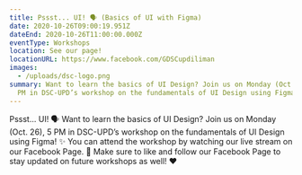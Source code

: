 ```yaml
---
title: Pssst... UI! 🗣️ (Basics of UI with Figma)
date: 2020-10-26T09:00:19.951Z
dateEnd: 2020-10-26T11:00:00.000Z
eventType: Workshops
location: See our page!
locationURL: https://www.facebook.com/GDSCupdiliman
images:
  - /uploads/dsc-logo.png
summary: Want to learn the basics of UI Design? Join us on Monday (Oct. 26), 5
  PM in DSC-UPD’s workshop on the fundamentals of UI Design using Figma!
---
```

Pssst... UI! 🗣️ Want to learn the basics of UI Design? Join us on Monday (Oct. 26), 5 PM in DSC-UPD’s workshop on the fundamentals of UI Design using Figma! ✨ You can attend the workshop by watching our live stream on our Facebook Page. 👀 Make sure to like and follow our Facebook Page to stay updated on future workshops as well! ❤️